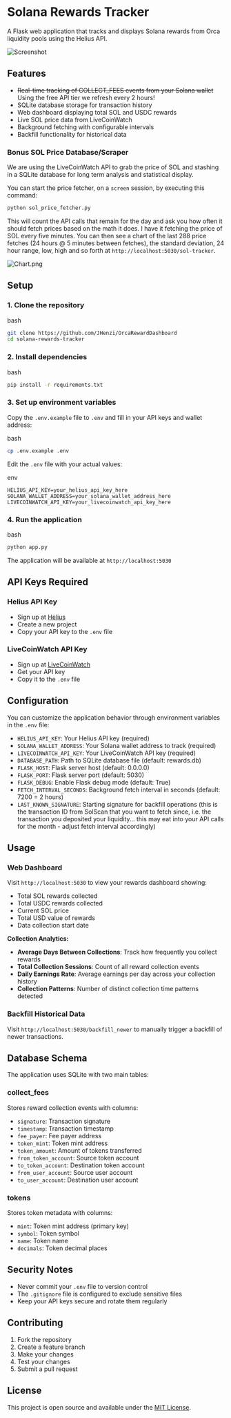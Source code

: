 # Solana Rewards Tracker

A Flask web application that tracks and displays Solana rewards from Orca liquidity pools using the Helius API.

![Screenshot](Screenshot.png)

## Features

- ~~Real-time tracking of COLLECT_FEES events from your Solana wallet~~ Using the free API tier we refresh every 2 hours!
- SQLite database storage for transaction history
- Web dashboard displaying total SOL and USDC rewards
- Live SOL price data from LiveCoinWatch
- Background fetching with configurable intervals
- Backfill functionality for historical data

### Bonus SOL Price Database/Scraper

We are using the LiveCoinWatch API to grab the price of SOL and stashing in a SQLite database for long term analysis and statistical display.

You can start the price fetcher, on a `screen` session, by executing this command:

```bash
python sol_price_fetcher.py
```

This will count the API calls that remain for the day and ask you how often it should fetch prices based on the math it does. I have it fetching the price of SOL every five minutes. You can then see a chart of the last 288 price fetches (24 hours @ 5 minutes between fetches), the standard deviation, 24 hour range, low, high and so forth at `http://localhost:5030/sol-tracker`.

![Chart.png](Chart.png)

## Setup

### 1\. Clone the repository

bash

```bash
git clone https://github.com/JHenzi/OrcaRewardDashboard
cd solana-rewards-tracker
```

### 2\. Install dependencies

bash

```bash
pip install -r requirements.txt
```

### 3\. Set up environment variables

Copy the `.env.example` file to `.env` and fill in your API keys and wallet address:

bash

```bash
cp .env.example .env
```

Edit the `.env` file with your actual values:

env

```env
HELIUS_API_KEY=your_helius_api_key_here
SOLANA_WALLET_ADDRESS=your_solana_wallet_address_here
LIVECOINWATCH_API_KEY=your_livecoinwatch_api_key_here
```

### 4\. Run the application

bash

```bash
python app.py
```

The application will be available at `http://localhost:5030`

## API Keys Required

### Helius API Key

- Sign up at [Helius](https://helius.xyz/)
- Create a new project
- Copy your API key to the `.env` file

### LiveCoinWatch API Key

- Sign up at [LiveCoinWatch](https://www.livecoinwatch.com/tools/api)
- Get your API key
- Copy it to the `.env` file

## Configuration

You can customize the application behavior through environment variables in the `.env` file:

- `HELIUS_API_KEY`: Your Helius API key (required)
- `SOLANA_WALLET_ADDRESS`: Your Solana wallet address to track (required)
- `LIVECOINWATCH_API_KEY`: Your LiveCoinWatch API key (required)
- `DATABASE_PATH`: Path to SQLite database file (default: rewards.db)
- `FLASK_HOST`: Flask server host (default: 0.0.0.0)
- `FLASK_PORT`: Flask server port (default: 5030)
- `FLASK_DEBUG`: Enable Flask debug mode (default: True)
- `FETCH_INTERVAL_SECONDS`: Background fetch interval in seconds (default: 7200 = 2 hours)
- `LAST_KNOWN_SIGNATURE`: Starting signature for backfill operations (this is the transaction ID from SolScan that you want to fetch since, i.e. the transaction you deposited your liquidity... this may eat into your API calls for the month - adjust fetch interval accordingly)

## Usage

### Web Dashboard

Visit `http://localhost:5030` to view your rewards dashboard showing:

- Total SOL rewards collected
- Total USDC rewards collected
- Current SOL price
- Total USD value of rewards
- Data collection start date

**Collection Analytics:**

- **Average Days Between Collections**: Track how frequently you collect rewards
- **Total Collection Sessions**: Count of all reward collection events
- **Daily Earnings Rate**: Average earnings per day across your collection history
- **Collection Patterns**: Number of distinct collection time patterns detected

### Backfill Historical Data

Visit `http://localhost:5030/backfill_newer` to manually trigger a backfill of newer transactions.

## Database Schema

The application uses SQLite with two main tables:

### collect_fees

Stores reward collection events with columns:

- `signature`: Transaction signature
- `timestamp`: Transaction timestamp
- `fee_payer`: Fee payer address
- `token_mint`: Token mint address
- `token_amount`: Amount of tokens transferred
- `from_token_account`: Source token account
- `to_token_account`: Destination token account
- `from_user_account`: Source user account
- `to_user_account`: Destination user account

### tokens

Stores token metadata with columns:

- `mint`: Token mint address (primary key)
- `symbol`: Token symbol
- `name`: Token name
- `decimals`: Token decimal places

## Security Notes

- Never commit your `.env` file to version control
- The `.gitignore` file is configured to exclude sensitive files
- Keep your API keys secure and rotate them regularly

## Contributing

1. Fork the repository
2. Create a feature branch
3. Make your changes
4. Test your changes
5. Submit a pull request

## License

This project is open source and available under the [MIT License](LICENSE).
